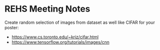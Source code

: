 # REHS Meeting Notes

Create random selection of images from dataset as well like CIFAR for your poster:
- https://www.cs.toronto.edu/~kriz/cifar.html
- https://www.tensorflow.org/tutorials/images/cnn
